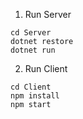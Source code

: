 1. Run Server
```
cd Server
dotnet restore
dotnet run
```
 2. Run Client
```
cd Client
npm install
npm start
```
